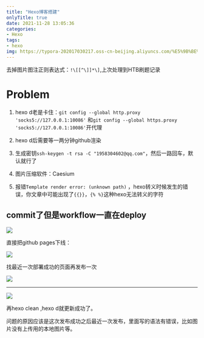```yaml
---
title: "Hexo博客搭建"
onlyTitle: true
date: 2021-11-28 13:05:36
categories:
- Hexo
tags:
- hexo
img: https://typora-202017030217.oss-cn-beijing.aliyuncs.com/%E5%9B%BE%E7%89%87%E7%B4%A0%E6%9D%90/1080P%20A%20%E6%94%B6%E8%97%8F%E9%87%8F%E6%9C%80%E5%A4%9A/1080PA%E5%A3%81%E7%BA%B870.jpg
---
```


去掉图片图注正则表达式：`!\[[^\]]*\]`,上次处理到HTB刷题记录
# Problem
1. hexo d老是卡住：`git config --global http.proxy 'socks5://127.0.0.1:10086'`
    和`git config --global https.proxy 'socks5://127.0.0.1:10086'`开代理
2. hexo d后需要等一两分钟github渲染
3. 生成密钥`ssh-keygen -t rsa -C "1958304602@qq.com"`，然后一路回车，默认就行了

4. 图片压缩软件：Caesium

5. 报错`Template render error: (unknown path)` ，hexo转义时候发生的错误，你文章中可能出现了`{{}}`，`{% %}`这种hexo无法转义的字符


## commit了但是workflow一直在deploy

![](https://typora-202017030217.oss-cn-beijing.aliyuncs.com/typora/image-20230629135406086.png)

直接把github pages下线：

![](https://typora-202017030217.oss-cn-beijing.aliyuncs.com/typora/image-20230629135518254.png)

找最近一次部署成功的页面再发布一次

![](https://typora-202017030217.oss-cn-beijing.aliyuncs.com/typora/image-20230629135544231.png)

****

![](https://typora-202017030217.oss-cn-beijing.aliyuncs.com/typora/image-20230629135618866.png)

再hexo clean ,hexo d就更新成功了。

问题的原因应该是这次发布成功之后最近一次发布，里面写的语法有错误，比如图片没有上传用的本地图片等。

